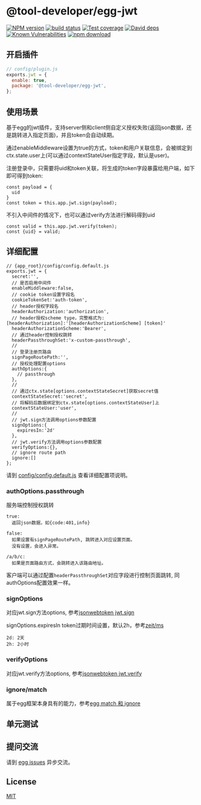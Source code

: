 # @tool-developer/egg-jwt

[![NPM version][npm-image]][npm-url]
[![build status][travis-image]][travis-url]
[![Test coverage][codecov-image]][codecov-url]
[![David deps][david-image]][david-url]
[![Known Vulnerabilities][snyk-image]][snyk-url]
[![npm download][download-image]][download-url]

[npm-image]: https://img.shields.io/npm/v/@tool-developer/egg-jwt.svg?style=flat-square
[npm-url]: https://npmjs.org/package/@tool-developer/egg-jwt
[travis-image]: https://img.shields.io/travis/eggjs/@tool-developer/egg-jwt.svg?style=flat-square
[travis-url]: https://travis-ci.org/eggjs/@tool-developer/egg-jwt
[codecov-image]: https://img.shields.io/codecov/c/github/eggjs/@tool-developer/egg-jwt.svg?style=flat-square
[codecov-url]: https://codecov.io/github/eggjs/@tool-developer/egg-jwt?branch=master
[david-image]: https://img.shields.io/david/eggjs/@tool-developer/egg-jwt.svg?style=flat-square
[david-url]: https://david-dm.org/eggjs/@tool-developer/egg-jwt
[snyk-image]: https://snyk.io/test/npm/@tool-developer/egg-jwt/badge.svg?style=flat-square
[snyk-url]: https://snyk.io/test/npm/@tool-developer/egg-jwt
[download-image]: https://img.shields.io/npm/dm/@tool-developer/egg-jwt.svg?style=flat-square
[download-url]: https://npmjs.org/package/@tool-developer/egg-jwt



## 开启插件

```js
// config/plugin.js
exports.jwt = {
  enable: true,
  package: '@tool-developer/egg-jwt',
};
```

## 使用场景
基于egg的jwt插件，支持server侧和client侧自定义授权失败(返回json数据，还是跳转进入指定页面)，并且token会自动续期。

通过enableMiddleware设置为true的方式，token和用户关联信息，会被绑定到ctx.state.user上(可以通过contextStateUser指定字段，默认是user)。

注册登录中，只需要将uid和token关联，将生成的token字段暴露给用户端，如下即可得到token:
```
const payload = {
  uid
}
const token = this.app.jwt.sign(payload);
```

不引入中间件的情况下，也可以通过verify方法进行解码得到uid
```
const valid = this.app.jwt.verify(token);
const {uid} = valid;
```


## 详细配置
```
// {app_root}/config/config.default.js
exports.jwt = {
  secret:'',
  // 是否启用中间件
  enableMiddleware:false,
  // cookie token设置字段名
  cookieTokenSet:'auth-token',
  // header授权字段名
  headerAuthorization:'authorization',
  // header授权scheme type，完整格式为:[headerAuthorization]:'[headerAuthorizationScheme] [token]'
  headerAuthorizationScheme:'Bearer',
  // 通过header控制授权跳转
  headerPassthroughSet:'x-custom-passthrough',
  //
  // 登录注册页路由
  signPageRoutePath:'',
  // 授权处理配置options
  authOptions:{
    // passthrough
  },
  //
  // 通过ctx.state[options.contextStateSecret]获取secret值
  contextStateSecret:'secret',
  // 将解码后数据绑定到ctx.state[options.contextStateUser]上
  contextStateUser:'user',
  //
  // jwt.sign方法调用options参数配置
  signOptions:{
    expiresIn:'2d'
  },
  // jwt.verify方法调用options参数配置
  verifyOptions:{},
  // ignore route path
  ignore:[]
};
```
请到 [config/config.default.js](config/config.default.js) 查看详细配置项说明。

### authOptions.passthrough
服务端控制授权跳转
```
true: 
  返回json数据，如{code:401,info}

false:
  如果设置有signPageRoutePath, 跳转进入对应设置页面。
  没有设置，会进入异常。

/a/b/c:
  如果是页面路由方式，会跳转进入该路由地址。
```

客户端可以通过配置`headerPassthroughSet`对应字段进行控制页面跳转, 同authOptions配置效果一样。


### signOptions
对应jwt.sign方法options, 参考[jsonwebtoken jwt.sign](https://www.npmjs.com/package/jsonwebtoken#jwtsignpayload-secretorprivatekey-options-callback)

signOptions.expiresIn
token过期时间设置，默认2h，参考[zeit/ms](https://github.com/zeit/ms)

```
2d: 2天
2h: 2小时
```

### verifyOptions
对应jwt.verify方法options, 参考[jsonwebtoken jwt.verify](https://www.npmjs.com/package/jsonwebtoken#jwtverifytoken-secretorpublickey-options-callback)

### ignore/match
属于egg框架本身具有的能力，参考[egg match 和 ignore](https://eggjs.org/zh-cn/basics/middleware.html#match-和-ignore)


## 单元测试

<!-- 描述如何在单元测试中使用此插件，例如 schedule 如何触发。无则省略。-->

## 提问交流

请到 [egg issues](https://github.com/tool-developer/issue) 异步交流。

## License

[MIT](LICENSE)
